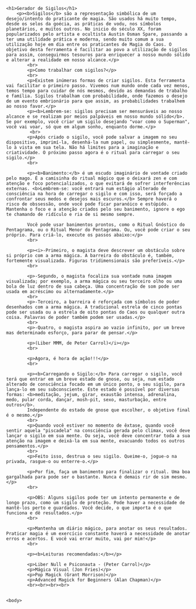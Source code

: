 <html>

<body>


	<h1>Gerador de Sigilos</h1>
        <p><b>Sigilos</b> são a representação simbólica de um desejo/intento do praticante de magia. São usados há muito tempo, desde os selos da goécia, as práticas de vodu, nos símbolos planetários, e muitos outros. No inicio do século XX, foram popularizados pelo artista e ocultista Austin Osman Spare, passando a ter uma utilidade prática e moderna, sendo muito comum a sua utilização hoje em dia entre os praticantes de Magia do Caos. O objetivo desta ferramenta é facilitar ao povo a utilização de sigilos para assim, conseguirmos tesouros para enriquecer a nosso mundo sólido e alterar a realidade em nosso alcance.</p>
            <br>            
            <p>Como trabalhar com sigilos?</p>
            <br>            
            <p>Existem inúmeras formas de criar sigilos. Esta ferramenta vai facilitar o primeiro passo. Vivemos num mundo onde cada vez menos, temos tempo para cuidar de nós mesmos, devido as demandas de trabalho e família. Sigilos trabalham com probabilidade, onde fazemos o desejo de um evento embrionário para que assim, as probabilidades trabalhem ao nosso favor.</p>
            <p><b>Lembrem-se: sigilos precisam ser mensuráveis ao nosso alcance e se realizam por meios palpáveis em nosso mundo sólido</b>. Se por exemplo, você criar um sigilo desejando "voar como o Superman", você vai voar, só que em algum sonho, enquanto dorme.</p>
             <br>
            <p>Após criado o sigilo, você pode salvar a imagem no seu dispositivo, imprimí-la, desenhá-la num papel, ou simplesmente, mantê-lo à vista em sua tela. Não há limites para a imaginação e criatividade. O próximo passo agora é o ritual para carregar o seu sigilo.</p>
            <br>
            
            <p><b>Banimento:</b> é um escudo imaginário de vontade criado pelo mago. É a camisinha do ritual mágico que o deixará zen e com atenção e foco potencializados, o que evitará de sofrer interferências externas. <b>Lembrem-se: você entrará num estágio alterado de consciência na hora de carregar o sigilo e com isso, será forçado a confrontar seus medos e desejos mais escuros.</b> Sempre haverá o risco de obssessão, onde você pode ficar paranóico e estúpido. Mantenha o foco e a atenção criados pelo seu banimento, ignore o ego te chamando de ridículo e ria de si mesmo sempre. 
            
            Você pode usar banimentos prontos, como o Ritual Gnóstico do Pentagrama, ou o Ritual Menor do Pentagrama. Ou, você pode criar o seu próprio. Para criá-lo, execute os passos abaixo:</p>
            <br>
            
            <p><i>-Primeiro, o magista deve descrever um obstáculo sobre si próprio com a arma mágica. A barreira do obstáculo é, também, fortemente visualizada. Figuras tridimensionais são preferíveis.</p>
            <br>
            
            <p>-Segundo, o magista focaliza sua vontade numa imagem visualizada; por exemplo, a arma mágica ou seu terceiro olho ou uma bola de luz dentro de sua cabeça. Uma concentração de som pode ser usada em acréscimo ou alternadamente.</p>
            <br>
            <p>-Terceiro, a barreira é reforçada com símbolos de poder desenhados com a arma mágica. A tradicional estrela de cinco pontas pode ser usada ou a estrela de oito pontas do Caos ou qualquer outra coisa. Palavras de poder também podem ser usadas.</p>
            <br>
            <p>-Quatro, o magista aspira ao vazio infinito, por um breve mas determinado esforço, para parar de pensar.</p>
            
            <p>(Liber MMM, de Peter Carrol)</i></p>
            <br>

            <p>Agora, é hora de ação!!!</p>
            <br>
            
            <p><b>Carregando o Sigilo:</b> Para carregar o sigilo, você terá que entrar em um breve estado de gnose, ou seja, num estado alterado de consciência focado em um único ponto, o seu sigilo, para lança-lo em seu subconsciente. Este estado é possível por diversas formas: <b>meditação, jejum, girar, exaustão intensa, adrenalina, medo, pular corda, dançar, mosh-pit, sexo, masturbação, entre outros</b>. 
            Independente do estado de gnose que escolher, o objetivo final é o mesmo.</p>
            <br>
            <p>Quando você estiver no momento de êxtase, quando você sentir aquela "piscadela" na consciência gerada pelo climax, você deve lançar o sigilo em sua mente. Ou seja, você deve concentrar toda a sua atenção na imagem e deixá-la em sua mente, evacuando todos os outros pensamentos.</p>
            <br>
            <p>Feito isso, destrua o seu sigilo. Queime-o, jogue-o na privada, rasgue-o ou enterre-o.</p> 
            
            <p>Por fim, faça um banimento para finalizar o ritual. Uma boa gargalhada para pode ser o bastante. Nunca é demais rir de sim mesmo.</p>
            <br>
            
            <p>OBS: Alguns sigilos pode ter um intento permanente e de longo prazo, como um sigilo de proteção. Pode haver a necessidade de mantê-los perto e guardados. Você decide, o que importa é o que funciona e dê resultados.</p> 
            <br>
            
            <p>Mantenha um diário mágico, para anotar os seus resultados. Praticar magia é um exercício constante haverá a necessidade de anotar erros e acertos. E você vai errar muito, vai por mim!</p>
            <br>
            
            <p><b>Leituras recomendadas:</b></p>
            
            <p>Liber Null e Psiconauta - (Peter Carrol)</p>
            <p>Mágica Visual (Jon Fries)</p>
            <p>Pop Magick (Grant Morrison)</p>
            <p>Advanced Magick for Beginners (Alan Chapman)</p>   
            <br><br><br><br>  


	<body>
<html>
